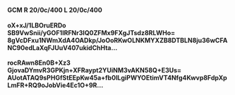 #### GCM R 20/0c/400 L 20/0c/400 
**oX+xJ/1LBOruERDo**<br/>**SB9VwSnii/yGOF1lRFNr3IQ0ZFMx9FXgJTsdz8RLWHo=**<br/>**8gVcDFxu1NWmXdA4OADkp/JoOoRKwOLNKMYXZB8DTBLN8ju36wCFANC90edLaXqFJUuV407ukidChHta...**<br/><br/> 
**rocRAwn8En0B+Xz3**<br/>**GjovaDYmvR3GPKjn+XFRaypt2YUiNM3vAKN58Q+E3Us=**<br/>**AUotATAQ9sPHGfStEEpKw45a+fb0ILgiPWYOEtimVT4Nfg4Kwvp8FdpXpLmFR+RQ9oJobVie4Ec1O+9R...**